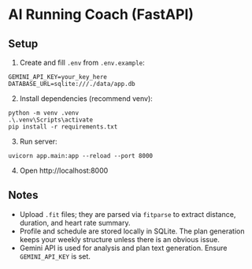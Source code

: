 # AI Running Coach (FastAPI)

## Setup

1. Create and fill `.env` from `.env.example`:

```
GEMINI_API_KEY=your_key_here
DATABASE_URL=sqlite:///./data/app.db
```

2. Install dependencies (recommend venv):

```
python -m venv .venv
.\.venv\Scripts\activate
pip install -r requirements.txt
```

3. Run server:

```
uvicorn app.main:app --reload --port 8000
```

4. Open http://localhost:8000

## Notes
- Upload `.fit` files; they are parsed via `fitparse` to extract distance, duration, and heart rate summary.
- Profile and schedule are stored locally in SQLite. The plan generation keeps your weekly structure unless there is an obvious issue.
- Gemini API is used for analysis and plan text generation. Ensure `GEMINI_API_KEY` is set.
